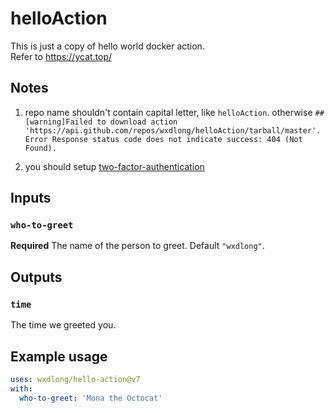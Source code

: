 # helloAction

This is just a copy of hello world docker action.     
Refer to https://ycat.top/

## Notes
1. repo name shouldn't contain capital letter, like `helloAction`. otherwise 
`##[warning]Failed to download action 'https://api.github.com/repos/wxdlong/helloAction/tarball/master'. Error Response status code does not indicate success: 404 (Not Found).`

2. you should setup [two-factor-authentication](https://help.github.com/en/articles/configuring-two-factor-authentication)

## Inputs

### `who-to-greet`

**Required** The name of the person to greet. Default `"wxdlong"`.

## Outputs

### `time`

The time we greeted you.

## Example usage

```yaml
uses: wxdlong/hello-action@v7
with:
  who-to-greet: 'Mona the Octocat'
```